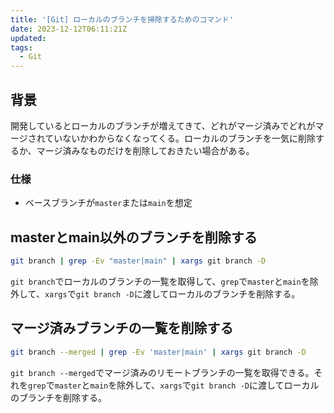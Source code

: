 ```yaml
---
title: '[Git] ローカルのブランチを掃除するためのコマンド'
date: 2023-12-12T06:11:21Z
updated:
tags:
  - Git
---
```


## 背景

開発しているとローカルのブランチが増えてきて、どれがマージ済みでどれがマージされていないかわからなくなってくる。ローカルのブランチを一気に削除するか、マージ済みなものだけを削除しておきたい場合がある。

### 仕様

- ベースブランチが`master`または`main`を想定

## <!-- textlint-disable -->master<!-- textlint-enable -->とmain以外のブランチを削除する

```bash
git branch | grep -Ev "master|main" | xargs git branch -D
```

`git branch`でローカルのブランチの一覧を取得して、`grep`で`master`と`main`を除外して、`xargs`で`git branch -D`に渡してローカルのブランチを削除する。

## マージ済みブランチの一覧を削除する

```bash
git branch --merged | grep -Ev 'master|main' | xargs git branch -D
```

`git branch --merged`でマージ済みのリモートブランチの一覧を取得できる。それを`grep`で`master`と`main`を除外して、`xargs`で`git branch -D`に渡してローカルのブランチを削除する。
